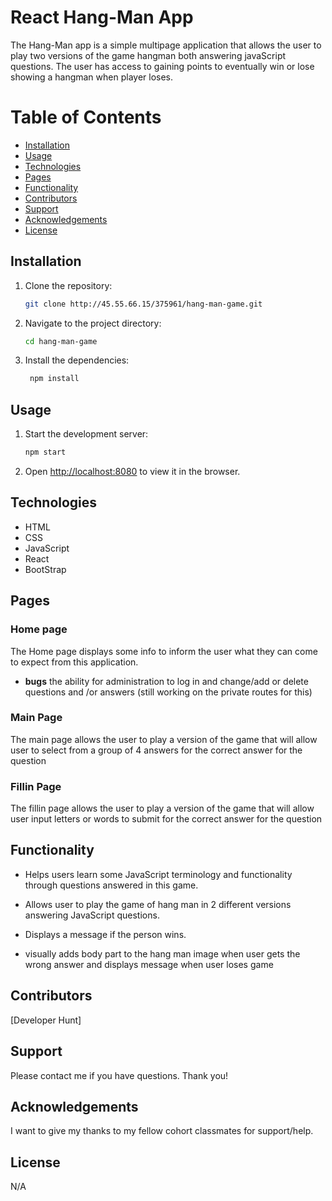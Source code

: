 # React Hang-Man App
 
 The Hang-Man app is a simple multipage application that allows the user to play two versions of the game hangman both answering javaScript questions. The user has access to gaining points to eventually win or lose showing a hangman when player loses.

# Table of Contents
- [Installation](#installation)
- [Usage](#usage)
- [Technologies](#Technologies)
- [Pages](#pages)
- [Functionality](#functionality)
- [Contributors](#contributors)
- [Support](#support)
- [Acknowledgements](#acknowledgements)
- [License](#license)

## Installation

1. Clone the repository:
   ```sh
   git clone http://45.55.66.15/375961/hang-man-game.git
   ```
2. Navigate to the project directory:
   ```sh
   cd hang-man-game
   ```
3. Install the dependencies:
   ```sh
    npm install
   ```

## Usage

1. Start the development server:
   ```sh
   npm start
   ```
2. Open [http://localhost:8080](http://localhost:8080) to view it in the browser.

## Technologies
- HTML
- CSS
- JavaScript
- React
- BootStrap

## Pages

### Home page 

The Home page displays some info to inform the user what they can come to expect from this application. 
- **bugs** the ability for administration to log in and change/add or delete questions and /or answers (still working on the private routes for this)


### Main Page

The main page allows the user to play a version of the game that will allow user to select from a group of 4 answers for the correct answer for the question

### Fillin Page 

The fillin page allows the user to play a version of the game that will allow user input letters or words to submit for the correct answer for the question


## Functionality
- Helps users learn some JavaScript terminology and functionality through questions answered in this game.

- Allows user to play the game of hang man in 2 different versions answering JavaScript questions.

- Displays a message if the person wins.

- visually adds body part to the hang man image when user gets the wrong answer and displays message when user loses game



## Contributors
 [Developer Hunt]


## Support
Please contact me if you have questions. Thank you!

## Acknowledgements
I want to give my thanks to my fellow cohort classmates for support/help.

 ## License
N/A
